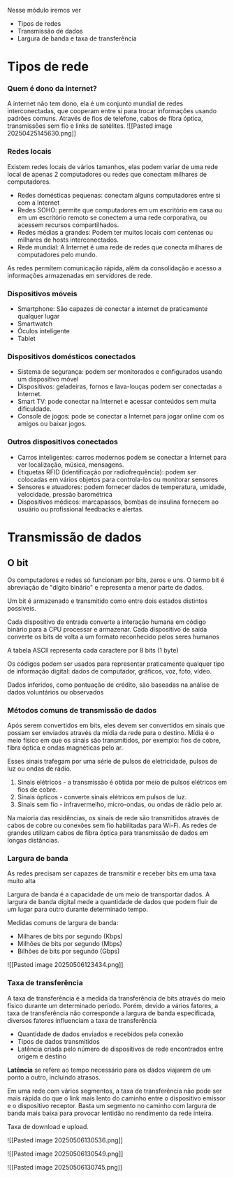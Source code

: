 Nesse módulo iremos ver
- Tipos de redes
- Transmissão de dados
- Largura de banda e taxa de transferência 

# Tipos de rede

### Quem é dono da internet?

A internet não tem dono, ela é um conjunto mundial de redes interconectadas, que cooperam entre si para trocar informações usando padrões comuns. Através de fios de telefone, cabos de fibra óptica, transmissões sem fio e links de satélites.
![[Pasted image 20250425145630.png]]


### Redes locais
Existem redes locais de vários tamanhos, elas podem variar de uma rede local de apenas 2 computadores ou redes que conectam milhares de computadores.

- Redes domésticas pequenas: conectam alguns computadores entre si com a Internet
- Redes SOHO: permite que computadores em um escritório em casa ou em um escritório remoto se conectem a uma rede corporativa, ou acessem recursos compartilhados.
- Redes médias a grandes: Podem ter muitos locais com centenas ou milhares de hosts interconectados.
- Rede mundial: A Internet é uma rede de redes que conecta milhares de computadores pelo mundo.

As redes permitem comunicação rápida, além da consolidação e acesso a informações armazenadas em servidores de rede.

### Dispositivos móveis
- Smartphone: São capazes de conectar a internet de praticamente qualquer lugar
- Smartwatch
- Óculos inteligente
- Tablet


### Dispositivos domésticos conectados
- Sistema de segurança: podem ser monitorados e configurados usando um dispositivo móvel
- Dispositivos: geladeiras, fornos e lava-louças podem ser conectadas a Internet.
- Smart TV: pode conectar na Internet e acessar conteúdos sem muita dificuldade.
- Console de jogos: pode se conectar a Internet para jogar online com os amigos ou baixar jogos.

### Outros dispositivos conectados
- Carros inteligentes: carros modernos podem se conectar a Internet para ver localização, música, mensagens.
- Etiquetas RFID (identificação por radiofrequência): podem ser colocadas em vários objetos para controla-los ou monitorar sensores
- Sensores e atuadores: podem fornecer dados de temperatura, umidade, velocidade, pressão barométrica
- Dispositivos médicos: marcapassos, bombas de insulina fornecem ao usuário ou profissional feedbacks e alertas.


# Transmissão de dados

## O bit

Os computadores e redes só funcionam por bits, zeros e uns. O termo bit é abreviação de "dígito binário" e representa a menor parte de dados.

Um bit é armazenado e transmitido como entre dois estados distintos possíveis.

Cada dispositivo de entrada converte a interação humana em código binário para a CPU processar e armazenar. Cada dispositivo de saída converte os bits de volta a um formato reconhecido pelos seres humanos

A tabela ASCII representa cada caractere por 8 bits (1 byte)

Os códigos podem ser usados para representar praticamente qualquer tipo de informação digital: dados de computador, gráficos, voz, foto, vídeo.

Dados inferidos, como pontuação de crédito, são baseadas na análise de dados voluntários ou observados

### Métodos comuns de transmissão de dados

Após serem convertidos em bits, eles devem ser convertidos em sinais que possam ser enviados através da mídia da rede para o destino. Mídia é o meio físico em que os sinais são transmitidos, por exemplo: fios de cobre, fibra óptica e ondas magnéticas pelo ar.

Esses sinais trafegam por uma série de pulsos de eletricidade, pulsos de luz ou ondas de rádio.

1. Sinais elétricos - a transmissão é obtida por meio de pulsos elétricos em fios de cobre.
2. Sinais ópticos - converte sinais elétricos em pulsos de luz.
3. Sinais sem fio - infravermelho, micro-ondas, ou ondas de rádio pelo ar.

Na maioria das residências, os sinais de rede são transmitidos através de cabos de cobre ou conexões sem fio habilitadas para Wi-Fi.
As redes de grandes utilizam cabos de fibra óptica para transmissão de dados em longas distâncias.

### Largura de banda 

As redes precisam ser capazes de transmitir e receber bits em uma taxa muito alta

Largura de banda é a capacidade de um meio de transportar dados.
A largura de banda digital mede a quantidade de dados que podem fluir de um lugar para outro durante determinado tempo.

Medidas comuns de largura de banda:
- Milhares de bits por segundo (Kbps)
- Milhões de bits por segundo (Mbps)
- Bilhões de bits por segundo (Gbps)

![[Pasted image 20250506123434.png]]

### Taxa de transferência

A taxa de transferência é a medida da transferência de bits através do meio físico durante um determinado período. Porém, devido a vários fatores, a taxa de transferência não corresponde a largura de banda especificada, diversos fatores influenciam a taxa de transferência

- Quantidade de dados enviados e recebidos pela conexão
- Tipos de dados transmitidos
- Latência criada pelo número de dispositivos de rede encontrados entre origem e destino

**Latência** se refere ao tempo necessário para os dados viajarem de um ponto a outro, incluindo atrasos.

Em uma rede com vários segmentos, a taxa de transferência não pode ser mais rápida do que o link mais lento do caminho entre o dispositivo emissor e o dispositivo receptor. Basta um segmento no caminho com largura de banda mais baixa para provocar lentidão no rendimento da rede inteira.

Taxa de download e upload.

![[Pasted image 20250506130536.png]]

![[Pasted image 20250506130549.png]]

![[Pasted image 20250506130745.png]]


